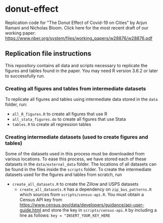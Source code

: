 # donut-effect
Replication code for "The Donut Effect of Covid-19 on Cities" by Arjun Ramani and Nicholas Bloom.
Click here for the most recent draft of our working paper: https://www.nber.org/system/files/working_papers/w28876/w28876.pdf 


## Replication file instructions
This repository contains all data and scripts necessary to replicate the figures and tables found in the paper. You may need R version 3.6.2 or later to successfully run.

### Creating all figures and tables from intermediate datasets

To replicate all figures and tables using intermediate data stored in the `data` folder, run:
  - `all_R_figures.R` to create all figures that use R
  - `all_stata_figures.do` to create all figures that use Stata
  - `tables.R` to create all regression tables

### Creating intermediate datasets (used to create figures and tables)

Some of the datasets used in this process must be downloaded from various locations. To ease this process, we have stored each of these datasets in the `data/external_data` folder. The locations of all datasets can be found in the files inside the `scripts` folder. To create the intermediate datasets used for the figures and tables from scratch, run
- `create_all_datasets.R` to create the Zillow and USPS datasets
  - `create_all_datasets.R` has a dependency on `zip_bus_patterns.R` which sources from `scripts/census-api.R`. You must obtain a Census API key from https://www.census.gov/data/developers/guidance/api-user-guide.html and store the key in `scripts/census-api.R` by including a line as follows: `key = "INSERT_YOUR_KEY_HERE`


